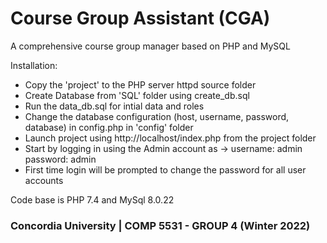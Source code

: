 # Course Group Assistant (CGA)
A comprehensive course group manager based on PHP and MySQL

Installation:
- Copy the 'project' to the PHP server httpd source folder
- Create Database from 'SQL' folder using create_db.sql
- Run the data_db.sql for intial data and roles
- Change the database configuration (host, username, password, database) in config.php in 'config' folder
- Launch project using http://localhost/index.php from the project folder
- Start by logging in using the Admin account as -> username: admin password: admin
- First time login will be prompted to change the password for all user accounts

Code base is PHP 7.4 and MySql 8.0.22

### Concordia University | COMP 5531 - GROUP 4 (Winter 2022)
